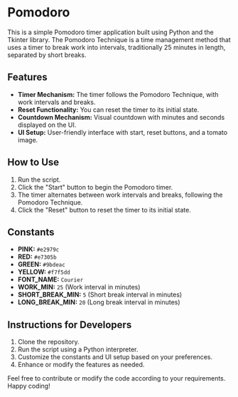 # Pomodoro

This is a simple Pomodoro timer application built using Python and the Tkinter library. The Pomodoro Technique is a time management method that uses a timer to break work into intervals, traditionally 25 minutes in length, separated by short breaks.

## Features

- **Timer Mechanism:** The timer follows the Pomodoro Technique, with work intervals and breaks.
- **Reset Functionality:** You can reset the timer to its initial state.
- **Countdown Mechanism:** Visual countdown with minutes and seconds displayed on the UI.
- **UI Setup:** User-friendly interface with start, reset buttons, and a tomato image.

## How to Use

1. Run the script.
2. Click the "Start" button to begin the Pomodoro timer.
3. The timer alternates between work intervals and breaks, following the Pomodoro Technique.
4. Click the "Reset" button to reset the timer to its initial state.

## Constants

- **PINK:** `#e2979c`
- **RED:** `#e7305b`
- **GREEN:** `#9bdeac`
- **YELLOW:** `#f7f5dd`
- **FONT_NAME:** `Courier`
- **WORK_MIN:** `25` (Work interval in minutes)
- **SHORT_BREAK_MIN:** `5` (Short break interval in minutes)
- **LONG_BREAK_MIN:** `20` (Long break interval in minutes)

## Instructions for Developers

1. Clone the repository.
2. Run the script using a Python interpreter.
3. Customize the constants and UI setup based on your preferences.
4. Enhance or modify the features as needed.

Feel free to contribute or modify the code according to your requirements. Happy coding!
